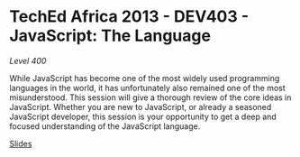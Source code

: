 TechEd Africa 2013 - DEV403 - JavaScript: The Language
======================

_Level 400_

While JavaScript has become one of the most widely used programming languages in the world, it has unfortunately also remained one of the most misunderstood. This session will give a thorough review of the core ideas in JavaScript. Whether you are new to JavaScript, or already a seasoned JavaScript developer, this session is your opportunity to get a deep and focused understanding of the JavaScript language.

[Slides](https://www.dropbox.com/s/mf5c402e085potk/TechEd%202013%20-%20JavaScript.pptx)
